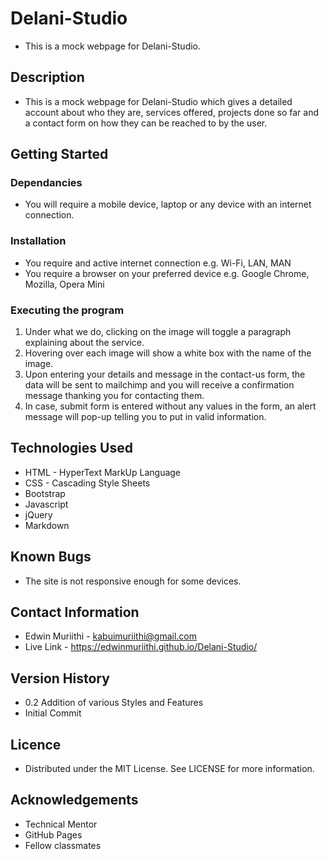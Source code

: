 # Delani-Studio
* This is a mock webpage for Delani-Studio.

## Description
* This is a mock webpage for Delani-Studio which gives a detailed account about who they are, services offered, projects done so far and a contact form on how they can be reached to by the user.

## Getting Started

### Dependancies
* You will require a mobile device, laptop or any device with an internet connection.

### Installation
* You require and active internet connection e.g. Wi-Fi, LAN, MAN
* You require a browser on your preferred device e.g. Google Chrome, Mozilla, Opera Mini

### Executing the program
1. Under what we do, clicking on the image will toggle a paragraph explaining about the service.
2. Hovering over each image will show a white box with the name of the image.
3. Upon entering your details and message in the contact-us form, the data will be sent to mailchimp and you will receive a confirmation message thanking you for contacting them.
4. In case, submit form is entered without any values in the form, an alert message will pop-up telling you to put in valid information.

## Technologies Used
* HTML - HyperText MarkUp Language
* CSS - Cascading Style Sheets
* Bootstrap
* Javascript
* jQuery
* Markdown

## Known Bugs
* The site is not responsive enough for some devices.

## Contact Information
* Edwin Muriithi - kabuimuriithi@gmail.com
* Live Link - https://edwinmuriithi.github.io/Delani-Studio/

## Version History
* 0.2 Addition of various Styles and Features
* Initial Commit

## Licence
* Distributed under the MIT License. See LICENSE for more information.

## Acknowledgements
* Technical Mentor
* GitHub Pages
* Fellow classmates